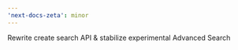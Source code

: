 ```yaml
---
'next-docs-zeta': minor
---
```


Rewrite create search API & stabilize experimental Advanced Search
